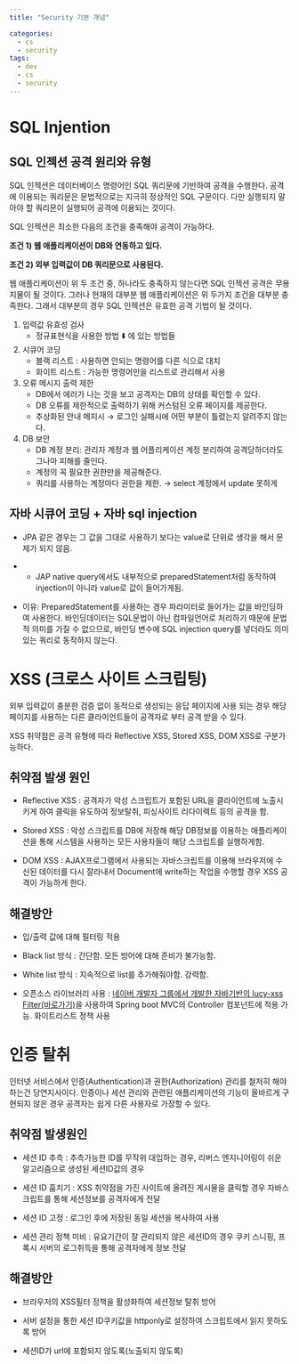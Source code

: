 ```yaml
---
title: "Security 기본 개념"

categories:
  - cs
  - security
tags:
  - dev
  - cs
  - security
---
```


# SQL Injention

## **SQL 인젝션 공격 원리와 유형**

SQL 인젝션은 데이터베이스 명령어인 SQL 쿼리문에 기반하여 공격을 수행한다. 공격에 이용되는 쿼리문은 문법적으로는 지극히 정상적인 SQL 구문이다. 다만 실행되지 말아야 할 쿼리문이 실행되어 공격에 이용되는 것이다.

SQL 인젝션은 최소한 다음의 조건을 충족해야 공격이 가능하다.

**조건 1) 웹 애플리케이션이 DB와 연동하고 있다.**

**조건 2) 외부 입력값이 DB 쿼리문으로 사용된다.**

웹 애플리케이션이 위 두 조건 중, 하나라도 충족하지 않는다면 SQL 인젝션 공격은 무용지물이 될 것이다. 그러나 현재의 대부분 웹 애플리케이션은 위 두가지 조건을 대부분 충족한다. 그래서 대부분의 경우 SQL 인젝션은 유효한 공격 기법이 될 것이다.

1. 입력값 유효성 검사
    - 정규표현식을 사용한 방법 ⬇️ 에 있는 방법들
2. 시큐어 코딩
    - 블랙 리스트 : 사용하면 안되는 명령어를 다른 식으로 대치
    - 화이트 리스트 : 가능한 명령어만을 리스트로 관리해서 사용
3. 오류 메시지 출력 제한
    - DB에서 에러가 나는 것을 보고 공격자는 DB의 상태를 확인할 수 있다.
    - DB 오류를 제한적으로 출력하기 위해 커스텀된 오류 페이지를 제공한다.
    - 추상화된 안내 메지시 → 로그인 실패시에 어떤 부분이 틀렸는지 알려주지 않는다.
4. DB 보안
    - DB 계정 분리: 관리자 계정과 웹 어플리케이션 계정 분리하여 공격당하더라도 그나마 피해를 줄인다.
    - 계정의 꼭 필요한 권한만을 제공해준다.
    - 쿼리를 사용하는 계정마다 권한을 제한. → select 계정에서 update 못하게

##  자바 시큐어 코딩 + 자바 sql injection

- JPA 같은 경우는 그 값을 그대로 사용하기 보다는 value로 단위로 생각을 해서 문제가 되지 않음.
- + JAP native query에서도 내부적으로 preparedStatement처럼 동작하여 injection이 아니라 value로 값이 들어가게됨.

- 이유: PreparedStatement를 사용하는 경우 파라미터로 들어가는 값을 바인딩하여 사용한다. 바인딩데이터는 SQL문법이 아닌 컴파일언어로 처리하기 때문에 문법적 의미를 가질 수 없으므로, 바인딩 변수에 SQL injection query를 넣더라도 의미있는 쿼리로 동작하지 않는다.


# XSS (크로스 사이트 스크립팅)

외부 입력값이 충분한 검증 없이 동적으로 생성되는 응답 페이지에 사용 되는 경우 해당 페이지를 사용하는 다른 클라이언트들이 공격자로 부터 공격 받을 수 있다.

XSS 취약점은 공격 유형에 따라 Reflective XSS, Stored XSS, DOM XSS로 구분가능하다.

## **취약점 발생 원인**

- Reflective XSS : 공격자가 악성 스크립트가 포함된 URL을 클라이언트에 노출시키게 하여 클릭을 유도하여 정보탈취, 피싱사이트 리다이렉트 등의 공격을 함.

- Stored XSS : 악성 스크립트를 DB에 저장해 해당 DB정보를 이용하는 애플리케이션을 통해 시스템을 사용하는 모든 사용자들이 해당 스크립트를 실행하게함.

- DOM XSS : AJAX프로그램에서 사용되는 자바스크립트를 이용해 브라우저에 수신된 데이터를 다시 잘라내서 Document에 write하는 작업을 수행할 경우 XSS 공격이 가능하게 한다.

## **해결방안**

- 입/출력 값에 대해 필터링 적용

- Black list 방식 : 간단함. 모든 방어에 대해 준비가 불가능함.

- White list 방식 : 지속적으로 list를 추가해줘야함. 강력함.

- 오픈소스 라이브러리 사용 : [네이버 개발자 그룹에서 개발한 자바기반의 lucy-xss Filter(바로가기)](https://github.com/naver/lucy-xss-filter)을 사용하여 Spring boot MVC의 Controller 컴포넌트에 적용 가능. 화이트리스트 정책 사용


# 인증 탈취

인터넷 서비스에서 인증(Authentication)과 권한(Authorization) 관리를 철저히 해야하는건 당연지사이다. 인증이나 세션 관리와 관련된 애플리케이션의 기능이 올바르게 구현되지 않은 경우 공격자는 쉽게 다른 사용자로 가장할 수 있다.

## **취약점 발생원인**

- 세션 ID 추측 : 추측가능한 ID를 무작위 대입하는 경우, 리버스 엔지니어링이 쉬운 알고리즘으로 생성된 세션ID값의 경우

- 세션 ID 훔치기 : XSS 취약점을 가진 사이트에 올려진 게시물을 클릭할 경우 자바스크립트를 통해 세션정보를 공격자에게 전달

- 세션 ID 고정 : 로그인 후에 저장된 동일 세션을 복사하여 사용

- 세션 관리 정책 미비 : 유요기간이 잘 관리되지 않은 세션ID의 경우 쿠키 스니핑, 프록시 서버의 로그취득을 통해 공격자에게 정보 전달

## **해결방안**

- 브라우저의 XSS필터 정책을 활성화하여 세션정보 탈취 방어

- 서버 설정을 통한 세션 ID쿠키값을 httponly로 설정하여 스크립트에서 읽지 못하도록 방어

- 세션ID가 url에 포함되지 않도록(노출되지 않도록)

